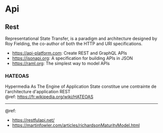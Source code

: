 # Api

## Rest
Representational State Transfer, is a paradigm and architecture designed by Roy Fielding, the co-author of both the HTTP and URI specifications.

- https://api-platform.com: Create REST and GraphQL APIs
- https://jsonapi.org: A specification for building APIs in JSON
- https://raml.org: The simplest way to model APIs

### HATEOAS
Hypermedia As The Engine of Application State constitue une contrainte de l'architecture d'application REST   
@ref: https://fr.wikipedia.org/wiki/HATEOAS

---
@ref:
- https://restfulapi.net/
- https://martinfowler.com/articles/richardsonMaturityModel.html
